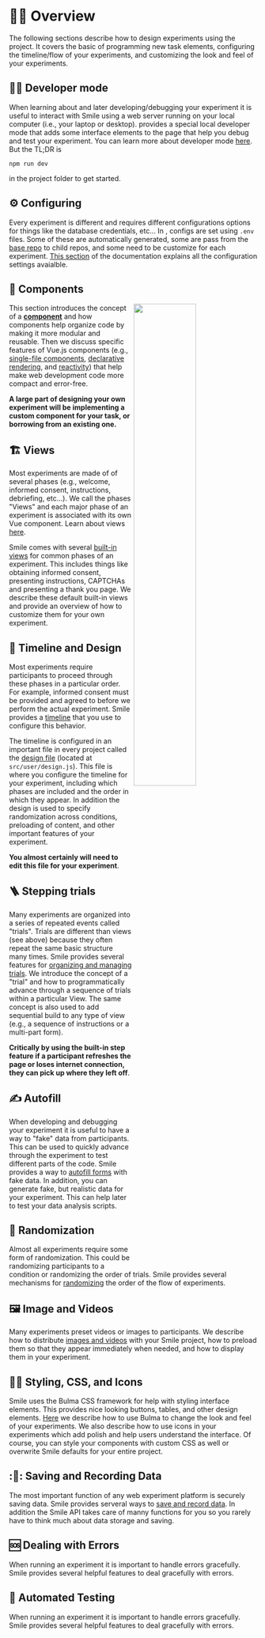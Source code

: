 # :artist: Overview

The following sections describe how to design experiments using the <SmileText/>
project. It covers the basic of programming new task elements, configuring the
timeline/flow of your experiments, and customizing the look and feel of your
experiments.

## :woman_technologist: Developer mode

When learning about <SmileText/> and later developing/debugging your experiment
it is useful to interact with Smile using a web server running on your local
computer (i.e., your laptop or desktop). <SmileText/> provides a special local
developer mode that adds some interface elements to the page that help you debug
and test your experiment. You can learn more about developer mode
[here](/developermode). But the TL;DR is

```
npm run dev
```

in the project folder to get started.

## :gear: Configuring

Every experiment is different and requires different configurations options for
things like the database credentials, etc... In <SmileText/>, configs are set
using `.env` files. Some of these are automatically generated, some are pass
from the [base repo](/labconfig) to child repos, and some need to be customize
for each experiment. [This section](/configuration) of the documentation
explains all the configuration settings avaialble.

## :jigsaw: Components

<img src="/images/components.png" width="50%" align="right">

This section introduces the concept of a [**component**](/components) and how
components help organize code by making it more modular and reusable. Then we
discuss specific features of Vue.js components (e.g.,
[single-file components](/components#single-file-components),
[declarative rendering](/components#declarative-rendering-and-reactivity), and
[reactivity](/components#declarative-rendering-and-reactivity)) that help make
web development code more compact and error-free.

**A large part of designing your own experiment will be implementing a custom
component for your task, or borrowing from an existing one.**

## :building_construction: Views

Most experiments are made of of several phases (e.g., welcome, informed consent,
instructions, debriefing, etc...). We call the phases "Views" and each major
phase of an experiment is associated with its own Vue component. Learn about
views [here](/views).

Smile comes with several [built-in views](/views#built-in-views) for common
phases of an experiment. This includes things like obtaining informed consent,
presenting instructions, CAPTCHAs and presenting a thank you page. We describe
these default built-in views and provide an overview of how to customize them
for your own experiment.

## :twisted_rightwards_arrows: Timeline and Design

Most experiments require participants to proceed through these phases in a
particular order. For example, informed consent must be provided and agreed to
before we perform the actual experiment. Smile provides a
[timeline](/timeline#timeline) that you use to configure this behavior.

The timeline is configured in an important file in every <SmileText/> project
called the [design file](/timeline#the-design-file-user-design-js) (located at
`src/user/design.js`). This file is where you configure the timeline for your
experiment, including which phases are included and the order in which they
appear. In addition the design is used to specify randomization across
conditions, preloading of content, and other important features of your
experiment.

**You almost certainly will need to edit this file for your experiment**.

## :ladder: Stepping trials

Many experiments are organized into a series of repeated events called "trials".
Trials are different than views (see above) because they often repeat the same
basic structure many times. Smile provides several features for
[organizing and managing trials](/steps). We introduce the concept of a "trial"
and how to programmatically advance through a sequence of trials within a
particular View. The same concept is also used to add sequential build to any
type of view (e.g., a sequence of instructions or a multi-part form).

**Critically by using the built-in <SmileText/> step feature if a participant
refreshes the page or loses internet connection, they can pick up where they
left off**.

## :writing_hand: Autofill

When developing and debugging your experiment it is useful to have a way to
"fake" data from participants. This can be used to quickly advance through the
experiment to test different parts of the code. Smile provides a way to
[autofill forms](/autofill) with fake data. In addition, you can generate fake,
but realistic data for your experiment. This can help later to test your data
analysis scripts.

## :game_die: Randomization

Almost all experiments require some form of randomization. This could be
randomizing participants to a condition or randomizing the order of trials.
Smile provides several mechanisms for [randomizing](/randomization) the order of
the flow of experiments.

## :framed_picture: Image and Videos

Many experiments preset videos or images to participants. We describe how to
distribute [images and videos](/imagesvideo) with your Smile project, how to
preload them so that they appear immediately when needed, and how to display
them in your experiment.

## :artist: Styling, CSS, and Icons

Smile uses the Bulma CSS framework for help with styling interface elements.
This provides nice looking buttons, tables, and other design elements.
[Here](/style) we describe how to use Bulma to change the look and feel of your
experiments. We also describe how to use icons in your experiments which add
polish and help users understand the interface. Of course, you can style your
components with custom CSS as well or overwrite Smile defaults for your entire
project.

## ::movie_camera:: Saving and Recording Data

The most important function of any web experiment platform is securely saving
data. Smile provides serveral ways to [save and record data](/datastorage). In
addition the Smile API takes care of manny functions for you so you rarely have
to think much about data storage and saving.

## :sos: Dealing with Errors

When running an experiment it is important to handle errors gracefully. Smile
provides several helpful features to deal gracefully with errors.

## :lady_beetle: Automated Testing

When running an experiment it is important to handle errors gracefully. Smile
provides several helpful features to deal gracefully with errors.
